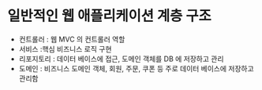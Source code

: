 # 일반적인 웹 애플리케이션 계층 구조
- 컨트롤러 : 웹 MVC 의 컨트롤러 역할
- 서비스 :핵심 비즈니스 로직 구현
- 리포지토리 : 데이터 베이스에 접근, 도메인 객체를 DB 에 저장하고 관리
- 도메인 : 비즈니스 도메인 객체, 회원, 주문, 쿠폰 등 주로 데이터 베이스에 저장하고 관리함